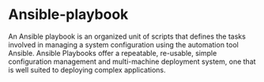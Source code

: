  <h1> Ansible-playbook </h1>
An Ansible playbook is an organized unit of scripts that defines the tasks involved in managing a system configuration using the automation tool Ansible. Ansible Playbooks offer a repeatable, re-usable, simple configuration management and multi-machine deployment system, one that is well suited to deploying complex applications. 
